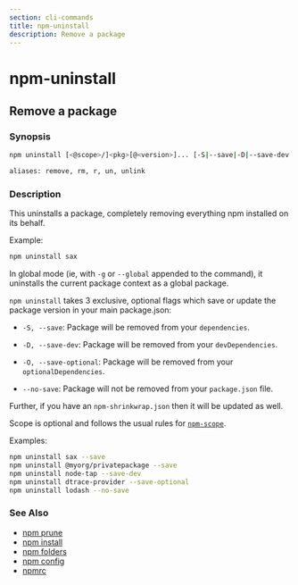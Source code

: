 ```yaml
---
section: cli-commands 
title: npm-uninstall
description: Remove a package
---
```


# npm-uninstall

## Remove a package

### Synopsis

```bash
npm uninstall [<@scope>/]<pkg>[@<version>]... [-S|--save|-D|--save-dev|-O|--save-optional|--no-save]

aliases: remove, rm, r, un, unlink
```

### Description

This uninstalls a package, completely removing everything npm installed
on its behalf.

Example:

```bash
npm uninstall sax
```

In global mode (ie, with `-g` or `--global` appended to the command),
it uninstalls the current package context as a global package.

`npm uninstall` takes 3 exclusive, optional flags which save or update
the package version in your main package.json:

* `-S, --save`: Package will be removed from your `dependencies`.

* `-D, --save-dev`: Package will be removed from your `devDependencies`.

* `-O, --save-optional`: Package will be removed from your `optionalDependencies`.

* `--no-save`: Package will not be removed from your `package.json` file.

Further, if you have an `npm-shrinkwrap.json` then it will be updated as
well.

Scope is optional and follows the usual rules for [`npm-scope`](snpm-scope).

Examples:
```bash
npm uninstall sax --save
npm uninstall @myorg/privatepackage --save
npm uninstall node-tap --save-dev
npm uninstall dtrace-provider --save-optional
npm uninstall lodash --no-save
```

### See Also

* [npm prune](/cli-commands/npm-prune)
* [npm install](/cli-commands/npm-install)
* [npm folders](/configuring-npm/folders)
* [npm config](/cli-commands/npm-config)
* [npmrc](/configuring-npm/npmrc)

